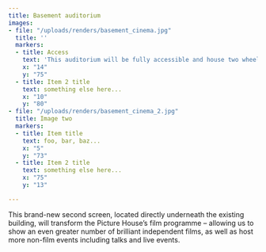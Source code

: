 ```yaml
---
title: Basement auditorium
images:
- file: "/uploads/renders/basement_cinema.jpg"
  title: ''
  markers:
  - title: Access
    text: 'This auditorium will be fully accessible and house two wheelchair spaces. '
    x: "14"
    y: "75"
  - title: Item 2 title
    text: something else here...
    x: "10"
    y: "80"
- file: "/uploads/renders/basement_cinema_2.jpg"
  title: Image two
  markers:
  - title: Item title
    text: foo, bar, baz...
    x: "5"
    y: "73"
  - title: Item 2 title
    text: something else here...
    x: "75"
    y: "13"

---
```

This brand-new second screen, located directly underneath the existing building, will transform the Picture House’s film programme – allowing us to show an even greater number of brilliant independent films, as well as host more non-film events including talks and live events.